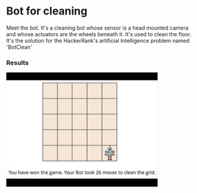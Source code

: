 # Bot for cleaning
Meet the bot. It's a cleaning bot whose sensor is a head mounted camera and whose actuators are the wheels beneath it. It's used to clean the floor. It's the solution for the HackerRank's artificial Intelligence problem named 'BotClean'

### Results
<img align = 'center' src = 'gifs/botClean-game-4.gif' width = '80%'>


